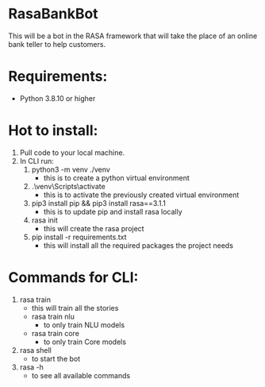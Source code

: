 # RasaBankBot
This will be a bot in the RASA framework that will take the place of an online bank teller to help customers.

# Requirements:
- Python 3.8.10 or higher

# Hot to install:
1. Pull code to your local machine.
2. In CLI run: 
   1. python3 -m venv ./venv 
      - this is to create a python virtual environment
   2. .\venv\Scripts\activate
      - this is to activate the previously created virtual environment
   3. pip3 install pip && pip3 install rasa==3.1.1
      - this is to update pip and install rasa locally
   4. rasa init
      - this will create the rasa project
   5. pip install -r requirements.txt
      - this will install all the required packages the project needs

# Commands for CLI:
1. rasa train
   - this will train all the stories
   - rasa train nlu
     - to only train NLU models
   - rasa train core
     - to only train Core models
2. rasa shell
   - to start the bot
3. rasa -h
   - to see all available commands